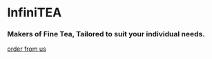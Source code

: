 # InfiniTEA
### Makers of Fine Tea, Tailored to suit your individual needs.

[order from us](google.com)
